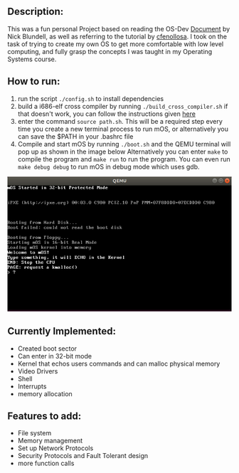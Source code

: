 ## Description:
This was a fun personal Project based on reading the OS-Dev [Document](http://www.cs.bham.ac.uk/~exr/lectures/opsys/10_11/lectures/os-dev.pdf) by Nick Blundell, as well as referring to the tutorial by [cfenollosa](https://github.com/cfenollosa/os-tutorial). I took on the task of trying to create my own OS to get more comfortable with low level computing, and fully grasp the concepts I was taught in my Operating Systems course.


## How to run:
1. run the script `./config.sh` to install dependencies
2. build a i686-elf cross compiler by running `./build_cross_compiler.sh`
if that doesn't work, you can follow the instructions given [here](https://wiki.osdev.org/GCC_Cross-Compiler#Preparing_for_the_build)
3. enter the command `source path.sh`. This will be a required step every time you create a new terminal process to run mOS, or alternatively you can save the $PATH in your .bashrc file
4. Compile and start mOS by running `./boot.sh` and the QEMU terminal will pop up as shown in the image below
Alternatively you can enter `make` to compile the program and `make run` to run the program. You can even run `make debug debug` to run mOS in debug mode which uses gdb.

<img src="https://github.com/TheBroMoe/mOS/blob/master/docs/images/mOS.png"></img>
## Currently Implemented:
* Created boot sector
* Can enter in 32-bit mode
* Kernel that echos users commands and can malloc physical memory
* Video Drivers
* Shell
* Interrupts
* memory allocation


## Features to add:
* File system
* Memory management
* Set up Network Protocols
* Security Protocols and Fault Tolerant design
* more function calls
